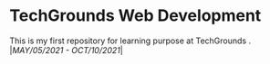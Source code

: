 # TechGrounds Web Development 
This is my first repository for learning purpose at TechGrounds .
|_MAY/05/2021 - OCT/10/2021_|
